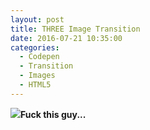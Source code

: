 ```yaml
---
layout: post
title: THREE Image Transition
date: 2016-07-21 10:35:00
categories:
  - Codepen
  - Transition
  - Images
  - HTML5
---
```



![](/uploads/Image%202016-10-28%20at%2010.39.17%20AM.png)**Fuck this guy...**